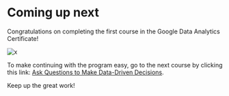 # Coming up next

Congratulations on completing the first course in the Google Data Analytics Certificate!

![x](Google_DA-couse-Progresses.png)

To make continuing with the program easy, go to the next course by clicking this link:
[Ask Questions to Make Data-Driven Decisions](https://www.coursera.org/learn/ask-questions-make-decisions/home/welcome).

Keep up the great work!
